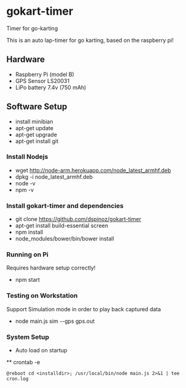 # gokart-timer
Timer for go-karting

This is an auto lap-timer for go karting, based on the raspberry pi!

## Hardware
* Raspberry Pi (model B)
* GPS Sensor LS20031
* LiPo battery 7.4v (750 mAh)

## Software Setup
* install minibian
* apt-get update
* apt-get upgrade
* apt-get install git

### Install Nodejs
* wget http://node-arm.herokuapp.com/node_latest_armhf.deb
* dpkg -i node_latest_armhf.deb
* node -v
* npm -v

### Install gokart-timer and dependencies
* git clone https://github.com/dspinoz/gokart-timer
* apt-get install build-essential screen
* npm install
* node_modules/bower/bin/bower install

### Running on Pi

Requires hardware setup correctly!

* npm start

### Testing on Workstation

Support Simulation mode in order to play back captured data

* node main.js sim --gps gps.out

### System Setup
* Auto load on startup

** crontab -e

  ```@reboot cd <installdir>; /usr/local/bin/node main.js 2>&1 | tee cron.log```


